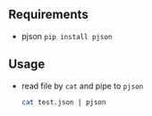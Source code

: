 ## Requirements

- pjson `pip install pjson`

## Usage

 - read file by `cat` and pipe to `pjson`    
   ``` sh
   cat test.json | pjson
   ```
